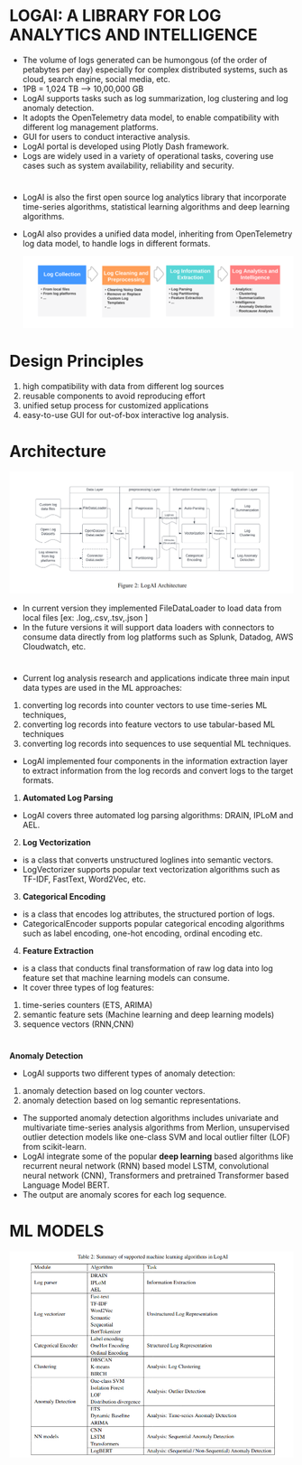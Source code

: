 # LOGAI: A LIBRARY FOR LOG ANALYTICS AND INTELLIGENCE
- The volume of logs generated can be humongous (of the order of petabytes per day) especially for complex
distributed systems, such as cloud, search engine, social media, etc.
- 1PB = 1,024 TB --> 10,00,000 GB
- LogAI supports tasks such as log summarization, log clustering and log anomaly detection. 
- It adopts the OpenTelemetry data model, to enable compatibility with different log management platforms.
- GUI for users to conduct interactive analysis.
- LogAI portal is developed using Plotly Dash framework.
- Logs are widely used in a variety of operational tasks, covering use cases such as system
availability, reliability and security. 

#
- LogAI is also the first open source log analytics library that incorporate time-series algorithms, statistical learning algorithms and deep learning algorithms.
- LogAI also provides a unified data model, inheriting from OpenTelemetry log data
model, to handle logs in different formats.

    ![flow](IMAGES/LOGAI.png) 
# Design Principles
1. high compatibility with data from
different log sources
2. reusable components to avoid reproducing effort
3. unified setup process for customized
applications 
4. easy-to-use GUI for out-of-box interactive log analysis.

# Architecture
![ARCH](IMAGES/ARCHITECTURE.png)

- In current version they implemented FileDataLoader to load data from local files [ex: .log,.csv,.tsv,.json ]
- In the future versions it will support data loaders with connectors to consume data directly
from log platforms such as Splunk, Datadog, AWS Cloudwatch, etc.
#
- Current log analysis research and applications indicate three main
input data types are used in the ML approaches: 
1. converting log records into counter vectors to use time-series ML
techniques, 
2. converting log records into feature vectors to use tabular-based ML techniques 
3. converting log
records into sequences to use sequential ML techniques.

- LogAI implemented four components in the information extraction layer to extract information from the log records
and convert logs to the target formats.

1. **Automated Log Parsing**
- LogAI covers
three automated log parsing algorithms: DRAIN, IPLoM and AEL.   
2. **Log Vectorization**
- is a class that converts unstructured loglines into semantic vectors.
- LogVectorizer supports popular text vectorization
algorithms such as TF-IDF, FastText, Word2Vec, etc.
3. **Categorical Encoding**
- is a class that encodes log attributes, the structured portion of logs.
- CategoricalEncoder supports popular
categorical encoding algorithms such as label encoding, one-hot encoding, ordinal encoding etc.
4. **Feature Extraction**
-  is a class that conducts final transformation of raw log data into log feature
set that machine learning models can consume.
- It cover three types of log features: 
1) time-series
counters (ETS, ARIMA)
2) semantic feature sets (Machine learning and deep learning
models)
3) sequence vectors (RNN,CNN)
#
**Anomaly Detection**
- LogAI supports two different types of anomaly detection: 
1) anomaly detection based on log counter vectors.
2) anomaly detection based on log semantic representations. 

- The supported anomaly detection algorithms includes
univariate and multivariate time-series analysis algorithms from Merlion, unsupervised outlier detection models
like one-class SVM and local outlier filter (LOF) from scikit-learn.
-  LogAI integrate some of
the popular **deep learning** based algorithms like recurrent neural network (RNN) based model LSTM, convolutional
neural network (CNN), Transformers and pretrained Transformer based Language Model BERT.   
- The output
are anomaly scores for each log sequence.
# ML MODELS
![ML](IMAGES/MLalgo.png)

